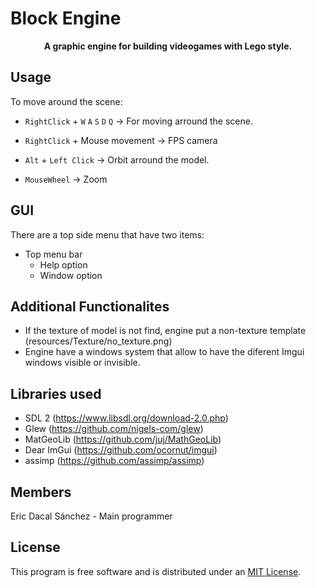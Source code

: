 <h1 align=“center”>Block Engine</h1>
<p align="center"><b>A graphic engine for building videogames with Lego style.</b></p>

## Usage

To move around the scene:

- `RightClick` + `W` `A` `S` `D` `Q` &rarr; For moving arround the scene.

- `RightClick` + Mouse movement &rarr; FPS camera

- `Alt` + `Left Click` &rarr; Orbit arround the model.

- `MouseWheel` &rarr; Zoom

## GUI

There are a top side menu that have two items:

- Top menu bar
  - Help option
  - Window option

## Additional Functionalites
- If the texture of model is not find, engine put a non-texture template (resources/Texture/no_texture.png)
- Engine have a windows system that allow to have the diferent Imgui windows visible or invisible.  

## Libraries used
- SDL 2 (https://www.libsdl.org/download-2.0.php)
- Glew (https://github.com/nigels-com/glew)
- MatGeoLib (https://github.com/juj/MathGeoLib)
- Dear ImGui (https://github.com/ocornut/imgui)
- assimp (https://github.com/assimp/assimp)


## Members

Eric Dacal Sánchez - Main programmer

## License
This program is free software and is distributed under an [MIT License](LICENSE).
